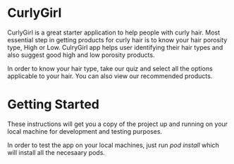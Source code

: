 # CurlyGirl

CurlyGirl is a great starter application to help people with curly hair. Most essential step in getting products for curly hair is 
to know your hair porosity type, High or Low. CulryGirl app helps user identifying their hair types and also suggest good high and low 
porosity products.

In order to know your hair type, take our quiz and select all the options applicable to your hair.
You can also view our recommended products.

# Getting Started
These instructions will get you a copy of the project up and running on your local machine for development and testing purposes.

In order to test the app on your local machines, just run *pod install* which will install all the necesaary pods.
